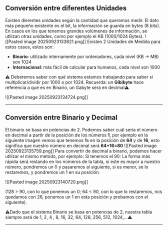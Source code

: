 ## Conversión entre diferentes Unidades
Existen dierentes unidades según la cantidad que queramos medir.
El dato más pequeño existente es el bit, la información se guarda en bytes (8 bits).
En casos en los que tenemos grandes volúmenes de información, se utilizan otras unidades, como por ejemplo el KB (1000/1024 Bytes).
![[Pasted image 20250923133821.png]]
Existen 2 Unidades de Medida para estos casos, estos son:
-  **Binario**: utilizado internamente por ordenadores, cada nivel (KB -> MB) son 1024
-  **Internacional**: más fácil de calcular para humanos, cada nivel son 1000

⚠️ Deberemos saber con qué sistema estamos trabajando para saber si multiplicar/dividir por 1000 o por 1024. 
Recuerda: un **Gibibyte** hace referencia a que es en Binario, un Gabyte será en decimal⚠️

![[Pasted image 20250923134724.png]]

---
## Conversión entre Binario y Decimal

El binario se basa en potencias de 2.
Podemos saber cuál sería el número en decimal a partir de la posición de los números **1**, por ejemplo en la siguiente imagen vemos que tenemos **1**s en la posición de **64** y de **16**, esto significa que nuestro número en decimal será **64+16=80**
![[Pasted image 20250923135759.png]]
Para convertir de decimal a binario, podemos hacer utilizar el mismo método, por ejemplo:
Si tenemos el 90:
La forma más rápida será restando en los números de la tabla, si este es mayor a  nuestro número, pondremos un 0 y pasaremos al siguiente, si es menor, se lo restaremos, y pondremos un 1 en su posición.

![[Pasted image 20250923140720.png]]

(128 > 90, con lo que ponemos un 0; 64 < 90, con lo que lo restaremos, nos quedamos con 26, ponemos un 1 en esta posición y probamos con el siguiente).

⚠️Dado que el sistema Binario se basa en potencias de 2, nuestra tabla siempre será de 1, 2, 4 , 8, 16, 32, 64, 128, 256, 512, 1024,...⚠️

---

